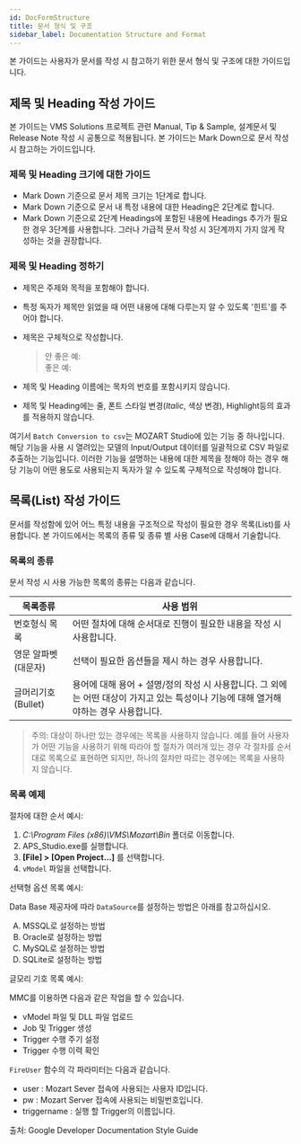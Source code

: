 ```yaml
---
id: DocFormStructure
title: 문서 형식 및 구조
sidebar_label: Documentation Structure and Format
---
```


본 가이드는 사용자가 문서를 작성 시 참고하기 위한 문서 형식 및 구조에 대한 가이드입니다. 

## 제목 및 Heading 작성 가이드 ## 

본 가이드는 VMS Solutions 프로젝트 관련 Manual, Tip & Sample, 설계문서 및 Release Note 작성 시 공통으로 적용됩니다. 본 가이드는 Mark Down으로 문서 작성 시 참고하는 가이드입니다. 

### 제목 및 Heading 크기에 대한 가이드 ###
- Mark Down 기준으로 문서 제목 크기는 1단계로 합니다. 
- Mark Down 기준으로 문서 내 특정 내용에 대한 Heading은 2단계로 합니다. 
- Mark Down 기준으로 2단계 Headings에 포함된 내용에 Headings 추가가 필요한 경우 3단계를 사용합니다. 그러나 가급적 문서 작성 시 3단계까지 가지 않게 작성하는 것을 권장합니다. 

### 제목 및 Heading 정하기 ### 
- 제목은 주제와 목적을 포함해야 합니다.
- 특정 독자가 제목만 읽었을 때 어떤 내용에 대해 다루는지 알 수 있도록 '힌트'를 주어야 합니다. 
- 제목은 구체적으로 작성합니다. 

    > 안 좋은 예:   
    > 좋은 예: 

- 제목 및 Heading 이름에는 목차의 번호를 포함시키지 않습니다. 
- 제목 및 Heading에는 줄, 폰트 스타일 변경(_Italic_, 색상 변경), Highlight등의 효과를 적용하지 않습니다. 

여기서 `Batch Conversion to csv`는 MOZART Studio에 있는 기능 중 하나입니다. 해당 기능을 사용 시 열려있는 모델의 Input/Output 데이터를 일괄적으로 CSV 파일로 추출하는 기능입니다. 이러한 기능을 설명하는 내용에 대한 제목을 정해야 하는 경우 해당 기능이 어떤 용도로 사용되는지 독자가 알 수 있도록 구체적으로 작성해야 합니다. 

## 목록(List) 작성 가이드 ## 

문서를 작성함에 있어 어느 특정 내용을 구조적으로 작성이 필요한 경우 목록(List)를 사용합니다. 본 가이드에서는 목록의 종류 및 종류 별 사용 Case에 대해서 기술합니다. 

### 목록의 종류 ###

문서 작성 시 사용 가능한 목록의 종류는 다음과 같습니다. 

목록종류 | 사용 범위 | 
|---|---|
| 번호형식 목록 | 어떤 절차에 대해 순서대로 진행이 필요한 내용을 작성 시 사용합니다. |
| 영문 알파벳 (대문자) | 선택이 필요한 옵션들을 제시 하는 경우 사용합니다. |
| 글머리기호 (Bullet) | 용어에 대해 용어 + 설명/정의 작성 시 사용합니다. 그 외에는 어떤 대상이 가지고 있는 특성이나 기능에 대해 열거해야하는 경우 사용합니다. 

> 주의: 대상이 하나만 있는 경우에는 목록을 사용하지 않습니다. 예를 들어 사용자가 어떤 기능을 사용하기 위해 따라야 할 절차가 여러개 있는 경우 각 절차를 순서대로 목록으로 표현하면 되지만, 하나의 절차만 따르는 경우에는 목록을 사용하지 않습니다. 

### 목록 예제 ### 

절차에 대한 순서 예시: 

1. _C:\Program Files (x86)\VMS\Mozart\Bin_ 폴더로 이동합니다. 
2. APS_Studio.exe를 실행합니다. 
3. **[File] > [Open Project...]** 를 선택합니다. 
4. `vModel` 파일을 선택합니다. 

선택형 옵션 목록 예시: 

Data Base 제공자에 따라 `DataSource`를 설정하는 방법은 아래를 참고하십시오. 

<ol type ="A">
<li>MSSQL로 설정하는 방법</li>   
<li>Oracle로 설정하는 방법</li>   
<li>MySQL로 설정하는 방법</li>   
<li>SQLite로 설정하는 방법</li>
</ol>

글모리 기호 목록 예시:

MMC를 이용하면 다음과 같은 작업을 할 수 있습니다. 

- vModel 파일 및 DLL 파일 업로드 
- Job 및 Trigger 생성 
- Trigger 수행 주기 설정 
- Trigger 수행 이력 확인 

`FireUser` 함수의 각 파라미터는 다음과 같습니다. 

- user : Mozart Sever 접속에 사용되는 사용자 ID입니다. 
- pw : Mozart Server 접속에 사용되는 비밀번호입니다. 
- triggername : 실행 할 Trigger의 이름입니다. 


출처: Google Developer Documentation Style Guide
